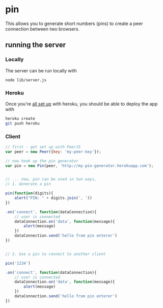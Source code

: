pin
===

This allows you to generate short numbers (pins) to create a peer connection between two browsers.

## running the server

### Locally

The server can be run locally with

    node lib/server.js

### Heroku

Once you're [all set up](https://devcenter.heroku.com/articles/quickstart) with heroku, you should be able to deploy the app with

```bash
heroku create
git push heroku
```


### Client

```js
// first - get set up with PeerJS
var peer = new Peer({key: 'my-peer-key'});

// now hook up the pin generator
var pin = new Pin(peer, 'http://my-pin-generator.herokuapp.com');


// ... now, pin can be used in two ways, 
// 1. Generate a pin

pin(function(digits){
	alert("PIN: " + digits.join(', '))
})

.on('connect', function(dataConnection){
	// user is connected
	dataConnection.on('data', function(message){
		alert(message)
	})
	dataConnection.send('hello from pin enterer')
})


// 2. Use a pin to connect to another client

pin('1234')

.on('connect', function(dataConnection){
	// user is connected
	dataConnection.on('data', function(message){
		alert(message)
	})
	dataConnection.send('hello from pin enterer')
})
```
